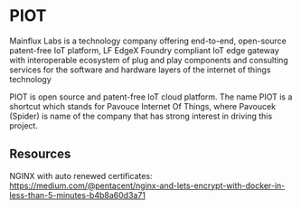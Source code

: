 # PIOT

Mainflux Labs is a technology company offering end-to-end, open-source
patent-free IoT platform, LF EdgeX Foundry compliant IoT edge gateway
with interoperable ecosystem of plug and play components and consulting
services for the software and hardware layers of the internet of things technology

PIOT is open source and patent-free IoT cloud platform. The name PIOT is a
shortcut which stands for Pavouce Internet Of Things, where Pavoucek (Spider)
is name of the company that has strong interest in driving this project.

## Resources

NGINX with auto renewed certificates:
https://medium.com/@pentacent/nginx-and-lets-encrypt-with-docker-in-less-than-5-minutes-b4b8a60d3a71


